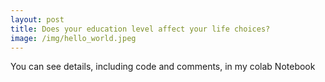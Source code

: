 ```yaml
---
layout: post
title: Does your education level affect your life choices?
image: /img/hello_world.jpeg
---
```


You can see details, including code and comments, in my colab Notebook
